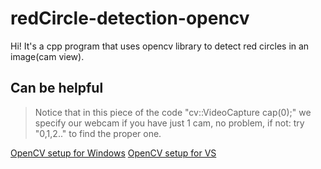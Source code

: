 # redCircle-detection-opencv

Hi! It's a cpp program that uses opencv library to detect red circles in an image(cam view).

## Can be helpful

>Notice that in this piece of the code "cv::VideoCapture cap(0);" we specify our webcam if you have just 1 cam, no problem, if not: try "0,1,2.." to find the proper one.


[OpenCV setup for Windows](https://docs.opencv.org/2.4/doc/tutorials/introduction/windows_install/windows_install.html#windows-installation)
[OpenCV setup for VS](https://docs.opencv.org/2.4/doc/tutorials/introduction/windows_visual_studio_Opencv/windows_visual_studio_Opencv.html)
